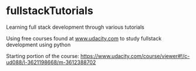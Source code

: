 # fullstackTutorials
Learning full stack development through various tutorials

Using free courses found at www.udacity.com to study fullstack development using python

Starting portion of the course: https://www.udacity.com/course/viewer#!/c-ud088/l-3621198668/m-3612388702
